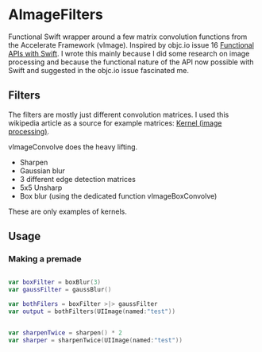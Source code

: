 # AImageFilters

Functional Swift wrapper around a few matrix convolution functions from the Accelerate Framework (vImage). Inspired by objc.io issue 16 [Functional APIs with Swift](http://www.objc.io/issue-16/functional-swift-apis.html). I wrote this mainly because I did some research on image processing and because the functional nature of the API now possible with Swift and suggested in the objc.io issue fascinated me.

## Filters

The filters are mostly just different convolution matrices. I used this wikipedia article as a source for example matrices: [Kernel (image processing)](http://en.wikipedia.org/wiki/Kernel_(image_processing)).

vImageConvolve does the heavy lifting.

* Sharpen
* Gaussian blur
* 3 different edge detection matrices
* 5x5 Unsharp
* Box blur (using the dedicated function vImageBoxConvolve)

These are only examples of kernels.

## Usage

### Making a premade

```swift

var boxFilter = boxBlur(3)
var gaussFilter = gaussBlur()

var bothFilers = boxFilter >|> gaussFilter
var output = bothFilters(UIImage(named:"test"))


var sharpenTwice = sharpen() * 2
var sharper = sharpenTwice(UIImage(named:"test"))

```
